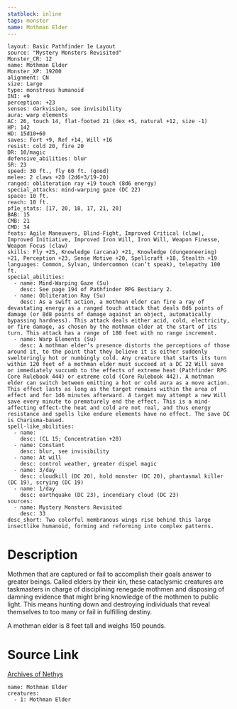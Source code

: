 ```yaml
---
statblock: inline
tags: monster
name: Mothman Elder
---
```

```statblock
layout: Basic Pathfinder 1e Layout
source: "Mystery Monsters Revisited"
Monster_CR: 12
name: Mothman Elder
Monster_XP: 19200
alignment: CN
size: Large
type: monstrous humanoid
INI: +9
perception: +23
senses: darkvision, see invisibility
aura: warp elements
AC: 26, touch 14, flat-footed 21 (dex +5, natural +12, size -1)
HP: 142
HD: 15d10+60
saves: Fort +9, Ref +14, Will +16
resist: cold 20, fire 20
DR: 10/magic
defensive_abilities: blur
SR: 23
speed: 30 ft., fly 60 ft. (good)
melee: 2 claws +20 (2d6+3/19-20)
ranged: obliteration ray +19 touch (8d6 energy)
special_attacks: mind-warping gaze (DC 22)
space: 10 ft.
reach: 10 ft.
pf1e_stats: [17, 20, 18, 17, 21, 20]
BAB: 15
CMB: 21
CMD: 34
feats: Agile Maneuvers, Blind-Fight, Improved Critical (claw), Improved Initiative, Improved Iron Will, Iron Will, Weapon Finesse, Weapon Focus (claw)
skills: Fly +25, Knowledge (arcana) +21, Knowledge (dungeoneering) +21, Perception +23, Sense Motive +20, Spellcraft +18, Stealth +19
languages: Common, Sylvan, Undercommon (can’t speak), telepathy 100 ft.
special_abilities:
  - name: Mind-Warping Gaze (Su)
    desc: See page 194 of Pathfinder RPG Bestiary 2.
  - name: Obliteration Ray (Su)
    desc: As a swift action, a mothman elder can fire a ray of devastating energy as a ranged touch attack that deals 8d6 points of damage (or 8d8 points of damage against an object, automatically bypassing hardness). This attack deals either acid, cold, electricity, or fire damage, as chosen by the mothman elder at the start of its turn. This attack has a range of 180 feet with no range increment.
  - name: Warp Elements (Su)
    desc: A mothman elder’s presence distorts the perceptions of those around it, to the point that they believe it is either suddenly swelteringly hot or numbingly cold. Any creature that starts its turn within 120 feet of a mothman elder must succeed at a DC 22 Will save or immediately succumb to the effects of extreme heat (Pathfinder RPG Core Rulebook 444) or extreme cold (Core Rulebook 442). A mothman elder can switch between emitting a hot or cold aura as a move action. This effect lasts as long as the target remains within the area of effect and for 1d6 minutes afterward. A target may attempt a new Will save every minute to prematurely end the effect. This is a mind-affecting effect-the heat and cold are not real, and thus energy resistance and spells like endure elements have no effect. The save DC is Charisma-based.
spell-like_abilities:
  - name:
    desc: (CL 15; Concentration +20)
  - name: Constant
    desc: blur, see invisibility
  - name: At will
    desc: control weather, greater dispel magic
  - name: 3/day
    desc: cloudkill (DC 20), hold monster (DC 20), phantasmal killer (DC 19), scrying (DC 19)
  - name: 1/day
    desc: earthquake (DC 23), incendiary cloud (DC 23)
sources:
  - name: Mystery Monsters Revisited
    desc: 33
desc_short: Two colorful membranous wings rise behind this large insectlike humanoid, forming and reforming into complex patterns.
```
# Description
Mothmen that are captured or fail to accomplish their goals answer to greater beings. Called elders by their kin, these cataclysmic creatures are taskmasters in charge of disciplining renegade mothmen and disposing of damning evidence that might bring knowledge of the mothmen to public light. This means hunting down and destroying individuals that reveal themselves to too many or fail in fulfilling destiny.

A mothman elder is 8 feet tall and weighs 150 pounds.
# Source Link
[Archives of Nethys](https://aonprd.com/MonsterDisplay.aspx?ItemName=Mothman%20Elder)
```encounter-table
name: Mothman Elder
creatures:
  - 1: Mothman Elder
```
